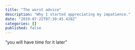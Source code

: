 ```yaml
---
title: "The worst advice"
description: "Why I started appreciating my impatience."
date: "2019-07-22T07:30:45.428Z"
categories: []
published: false
---
```


  

“you will have time for it later”
